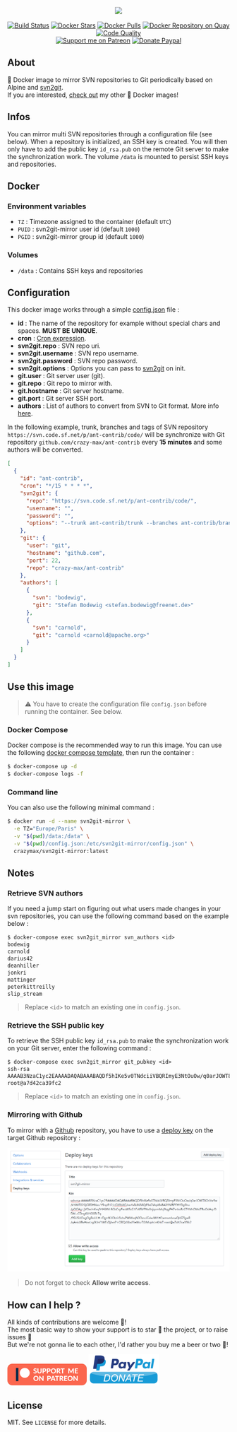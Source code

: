 <p align="center"><a href="https://github.com/crazy-max/docker-svn2git-mirror" target="_blank"><img height="128"src="https://raw.githubusercontent.com/crazy-max/docker-svn2git-mirror/master/.res/docker-svn2git-mirror.jpg"></a></p>

<p align="center">
  <a href="https://travis-ci.com/crazy-max/docker-svn2git-mirror"><img src="https://img.shields.io/travis/com/crazy-max/docker-svn2git-mirror/master.svg?style=flat-square" alt="Build Status"></a>
  <a href="https://hub.docker.com/r/crazymax/svn2git-mirror/"><img src="https://img.shields.io/docker/stars/crazymax/svn2git-mirror.svg?style=flat-square" alt="Docker Stars"></a>
  <a href="https://hub.docker.com/r/crazymax/svn2git-mirror/"><img src="https://img.shields.io/docker/pulls/crazymax/svn2git-mirror.svg?style=flat-square" alt="Docker Pulls"></a>
  <a href="https://quay.io/repository/crazymax/svn2git-mirror"><img src="https://quay.io/repository/crazymax/svn2git-mirror/status?style=flat-square" alt="Docker Repository on Quay"></a>
  <a href="https://www.codacy.com/app/crazy-max/docker-svn2git-mirror"><img src="https://img.shields.io/codacy/grade/4c116dc4312b4a5aa7c57cd22e5369de.svg?style=flat-square" alt="Code Quality"></a>
  <br /><a href="https://www.patreon.com/crazymax"><img src="https://img.shields.io/badge/donate-patreon-fb664e.svg?style=flat-square" alt="Support me on Patreon"></a>
  <a href="https://www.paypal.me/crazyws"><img src="https://img.shields.io/badge/donate-paypal-7057ff.svg?style=flat-square" alt="Donate Paypal"></a>
</p>

## About

🐳 Docker image to mirror SVN repositories to Git periodically based on Alpine and [svn2git](https://github.com/nirvdrum/svn2git).<br />
If you are interested, [check out](https://hub.docker.com/r/crazymax/) my other 🐳 Docker images!

## Infos

You can mirror multi SVN repositories through a configuration file (see below). When a repository is initialized, an SSH key is created. You will then only have to add the public key `id_rsa.pub` on the remote Git server to make the synchronization work. The volume `/data` is mounted to persist SSH keys and repositories.

## Docker

### Environment variables

* `TZ` : Timezone assigned to the container (default `UTC`)
* `PUID` : svn2git-mirror user id (default `1000`)
* `PGID` : svn2git-mirror group id (default `1000`)

### Volumes

* `/data` : Contains SSH keys and repositories

## Configuration

This docker image works through a simple [config.json](.res/config.json) file :

* **id** : The name of the repository for example without special chars and spaces. **MUST BE UNIQUE**.
* **cron** : [Cron expression](https://crontab.guru/).
* **svn2git.repo** : SVN repo uri.
* **svn2git.username** : SVN repo username.
* **svn2git.password** : SVN repo password.
* **svn2git.options** : Options you can pass to [svn2git](https://github.com/nirvdrum/svn2git#options-reference) on init.
* **git.user** : Git server user (git).
* **git.repo** : Git repo to mirror with.
* **git.hostname** : Git server hostname.
* **git.port** : Git server SSH port.
* **authors** : List of authors to convert from SVN to Git format. More info [here](https://github.com/nirvdrum/svn2git#authors).

In the following example, trunk, branches and tags of SVN repository `https://svn.code.sf.net/p/ant-contrib/code/` will be synchronize with Git repository `github.com/crazy-max/ant-contrib` every **15 minutes** and some authors will be converted.

```json
[
  {
    "id": "ant-contrib",
    "cron": "*/15 * * * *",
    "svn2git": {
      "repo": "https://svn.code.sf.net/p/ant-contrib/code/",
      "username": "",
      "password": "",
      "options": "--trunk ant-contrib/trunk --branches ant-contrib/branches --tags ant-contrib/tags"
    },
    "git": {
      "user": "git",
      "hostname": "github.com",
      "port": 22,
      "repo": "crazy-max/ant-contrib"
    },
    "authors": [
      {
        "svn": "bodewig",
        "git": "Stefan Bodewig <stefan.bodewig@freenet.de>"
      },
      {
        "svn": "carnold",
        "git": "carnold <carnold@apache.org>"
      }
    ]
  }
]
```

## Use this image

> :warning: You have to create the configuration file `config.json` before running the container. See below.

### Docker Compose

Docker compose is the recommended way to run this image. You can use the following [docker compose template](examples/compose/docker-compose.yml), then run the container :

```bash
$ docker-compose up -d
$ docker-compose logs -f
```

### Command line

You can also use the following minimal command :

```bash
$ docker run -d --name svn2git-mirror \
  -e TZ="Europe/Paris" \
  -v "$(pwd)/data:/data" \
  -v "$(pwd)/config.json:/etc/svn2git-mirror/config.json" \
  crazymax/svn2git-mirror:latest
```

## Notes

### Retrieve SVN authors

If you need a jump start on figuring out what users made changes in your svn repositories, you can use the following command based on the example below :

```
$ docker-compose exec svn2git_mirror svn_authors <id>
bodewig
carnold
darius42
deanhiller
jonkri
mattinger
peterkittreilly
slip_stream
```

> Replace `<id>` to match an existing one in `config.json`.

### Retrieve the SSH public key

To retrieve the SSH public key `id_rsa.pub` to make the synchronization work on your Git server, enter the following command :

```
$ docker-compose exec svn2git_mirror git_pubkey <id>
ssh-rsa AAAAB3NzaC1yc2EAAAADAQABAAABAQDf5hIKe5v0TNdciiVBQRImyE3NtOuOw/q0arJOWT8OrVw9w/kYWIT02QGRDHNxczY5np512/zGXfIbXG/oo4sRdN38Q69sGVkpI6sBAXYNfBPFHYDgShu/pOGAg+jVOwJnKvq94HiXNL6CbCsyEwxWScG1FcK5VPNv0njqxmMq9lqgEAZvrbuBzGT4MrOMdTBuOdAqzDDALzCDngKV4O0Rr7q/9SUSUOvgOgRoULH+Dgt4KJObtit3xhsPWMvqN0OvxziGdwJW1H2wmsmIvxaQbSZfgwR/qAnicXBvHovLrgfXJnf1WFxDjJsnP+ORQ4XbdYieWxz70JMzphLnKhkT root@a7d42ca39fc2
```

> Replace `<id>` to match an existing one in `config.json`.

### Mirroring with Github

To mirror with a [Github](https://github.com) repository, you have to use a [deploy key](https://developer.github.com/v3/guides/managing-deploy-keys/#deploy-keys) on the target Github repository :

![](.res/github.png)

> Do not forget to check **Allow write access**.

## How can I help ?

All kinds of contributions are welcome :raised_hands:!<br />
The most basic way to show your support is to star :star2: the project, or to raise issues :speech_balloon:<br />
But we're not gonna lie to each other, I'd rather you buy me a beer or two :beers:!

[![Support me on Patreon](.res/patreon.png)](https://www.patreon.com/crazymax) 
[![Paypal Donate](.res/paypal.png)](https://www.paypal.me/crazyws)

## License

MIT. See `LICENSE` for more details.
